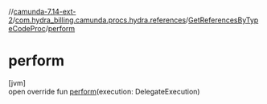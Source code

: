 //[camunda-7.14-ext-2](../../../index.md)/[com.hydra_billing.camunda.procs.hydra.references](../index.md)/[GetReferencesByTypeCodeProc](index.md)/[perform](perform.md)

# perform

[jvm]\
open override fun [perform](perform.md)(execution: DelegateExecution)
